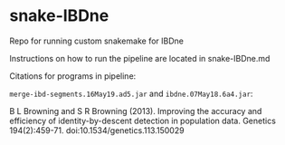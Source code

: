 # snake-IBDne
Repo for running custom snakemake for IBDne 

Instructions on how to run the pipeline are located in snake-IBDne.md



Citations for programs in pipeline: 

`merge-ibd-segments.16May19.ad5.jar` and `ibdne.07May18.6a4.jar`: 


B L Browning and S R Browning (2013). Improving the accuracy and efficiency of identity-by-descent detection in   population data. Genetics 194(2):459-71. doi:10.1534/genetics.113.150029
